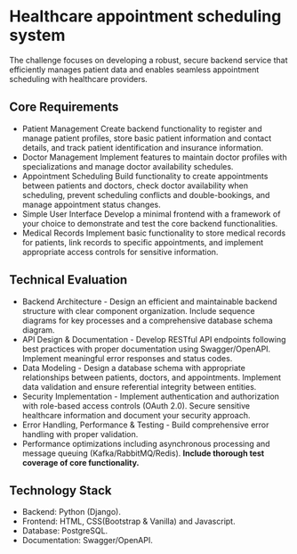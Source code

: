 # Healthcare appointment scheduling system

The challenge focuses on developing a robust, secure backend service that efficiently manages patient data and enables seamless appointment scheduling with healthcare providers.

## Core Requirements

* Patient Management Create backend functionality to register and manage patient profiles, store basic patient information and contact details, and track patient identification and insurance information.
* Doctor Management Implement features to maintain doctor profiles with specializations and manage doctor availability schedules.
* Appointment Scheduling Build functionality to create appointments between patients and doctors, check doctor availability when scheduling, prevent scheduling conflicts and double-bookings, and manage appointment status changes.
* Simple User Interface Develop a minimal frontend with a framework of your choice to demonstrate and test the core backend functionalities.
* Medical Records Implement basic functionality to store medical records for patients, link records to specific appointments, and implement appropriate access controls for sensitive information.

## Technical Evaluation

* Backend Architecture - Design an efficient and maintainable backend structure with clear component organization. Include sequence diagrams for key processes and a comprehensive database schema diagram.
* API Design & Documentation - Develop RESTful API endpoints following best practices with proper documentation using Swagger/OpenAPI. Implement meaningful error responses and status codes.
* Data Modeling - Design a database schema with appropriate relationships between patients, doctors, and appointments. Implement data validation and ensure referential integrity between entities.
* Security Implementation - Implement authentication and authorization with role-based access controls (OAuth 2.0).
Secure sensitive healthcare information and document your security approach.
* Error Handling, Performance & Testing - Build comprehensive error handling with proper validation.
* Performance optimizations including asynchronous processing and message queuing (Kafka/RabbitMQ/Redis).
**Include thorough test coverage of core functionality.**

## Technology Stack

* Backend: Python (Django).
* Frontend: HTML, CSS(Bootstrap & Vanilla) and Javascript.
* Database: PostgreSQL.
* Documentation: Swagger/OpenAPI.
